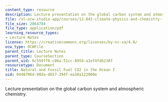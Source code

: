 ```yaml
---
content_type: resource
description: Lecture presentation on the global carbon system and atmospheric chemistry.
file: /ol-ocw-studio-app/courses/12-842-climate-physics-and-chemistry-fall-2008/0448706d98dad657394fea38a122000e_part4_lec1.pdf
file_size: 2864784
file_type: application/pdf
learning_resource_types:
- Lecture Notes
license: https://creativecommons.org/licenses/by-nc-sa/4.0/
ocw_type: OCWFile
parent_title: Lecture Notes
parent_type: CourseSection
parent_uid: 6c559ff8-c06a-51cc-8959-a1ef4fd6238f
resourcetype: Document
title: Natural and Fossil Fuel CO2 in the Ocean I
uid: 0448706d-98da-d657-394f-ea38a122000e
---
```

Lecture presentation on the global carbon system and atmospheric chemistry.